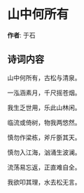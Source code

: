 # 山中何所有

**作者**: 于石

## 诗词内容

山中何所有，古松与清泉。

一泓涵素月，千尺摇苍烟。

我生乏世用，乐此山林闲。

临流或倚树，物我两悠然。

慎勿作梁栋，斧斤斵其天。

慎勿入江海，汹涌生波澜。

流荡易忘返，正直难自全。

我欲叩其理，水去松无言。

